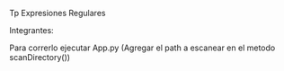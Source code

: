 Tp Expresiones Regulares

Integrantes: 

Para correrlo ejecutar App.py (Agregar el path a escanear en el metodo scanDirectory())
